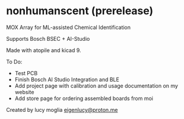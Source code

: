 # nonhumanscent (prerelease)

MOX Array for ML-assisted Chemical Identification

Supports Bosch BSEC + AI-Studio

Made with atopile and kicad 9.

To Do:
- Test PCB
- Finish Bosch AI Studio Integration and BLE
- Add project page with calibration and usage documentation on my website
- Add store page for ordering assembled boards from moi

Created by lucy moglia <eigenlucy@proton.me>
